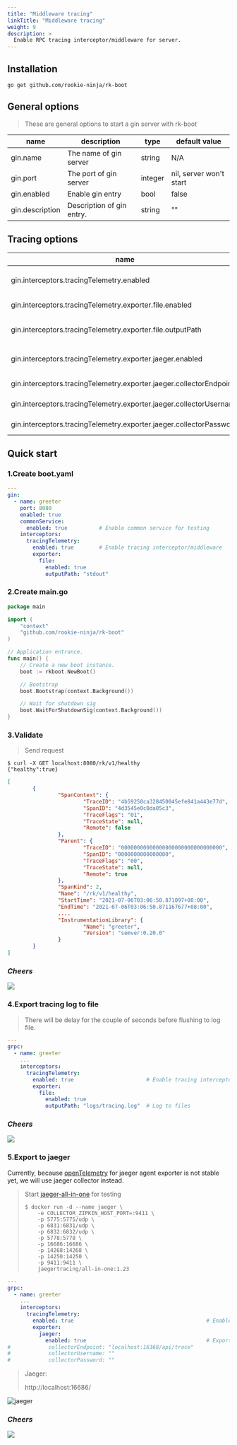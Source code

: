 ```yaml
---
title: "Middleware tracing"
linkTitle: "Middleware tracing"
weight: 9
description: >
  Enable RPC tracing interceptor/middleware for server.
---
```


## Installation
```shell script
go get github.com/rookie-ninja/rk-boot
```

## General options
> These are general options to start a gin server with rk-boot

| name | description | type | default value |
| ------ | ------ | ------ | ------ |
| gin.name | The name of gin server | string | N/A |
| gin.port | The port of gin server | integer | nil, server won't start |
| gin.enabled | Enable gin entry | bool | false |
| gin.description | Description of gin entry. | string | "" |

## Tracing options
| name | description | type | default value |
| ------ | ------ | ------ | ------ |
| gin.interceptors.tracingTelemetry.enabled | Enable tracing interceptor | boolean | false |
| gin.interceptors.tracingTelemetry.exporter.file.enabled | Enable file exporter | boolean | RK |
| gin.interceptors.tracingTelemetry.exporter.file.outputPath | Export tracing info to files | string | stdout |
| gin.interceptors.tracingTelemetry.exporter.jaeger.enabled | Export tracing info jaeger | boolean | false |
| gin.interceptors.tracingTelemetry.exporter.jaeger.collectorEndpoint | As name described | string | localhost:16368/api/trace |
| gin.interceptors.tracingTelemetry.exporter.jaeger.collectorUsername | As name described | string | "" |
| gin.interceptors.tracingTelemetry.exporter.jaeger.collectorPassword | As name described | string | "" |

## Quick start
### 1.Create boot.yaml
```yaml
---
gin:
  - name: greeter
    port: 8080
    enabled: true
    commonService:
      enabled: true          # Enable common service for testing
    interceptors:
      tracingTelemetry:
        enabled: true        # Enable tracing interceptor/middleware
        exporter:
          file:
            enabled: true
            outputPath: "stdout"
```

### 2.Create main.go
```go
package main

import (
	"context"
	"github.com/rookie-ninja/rk-boot"
)

// Application entrance.
func main() {
	// Create a new boot instance.
	boot := rkboot.NewBoot()

	// Bootstrap
	boot.Bootstrap(context.Background())

	// Wait for shutdown sig
	boot.WaitForShutdownSig(context.Background())
}
```

### 3.Validate
> Send request

```shell script
$ curl -X GET localhost:8080/rk/v1/healthy
{"healthy":true}
```

```json
[
        {
                "SpanContext": {
                        "TraceID": "4b59250ca328450045efe841a443e77d",
                        "SpanID": "4d3545e0c0da05c3",
                        "TraceFlags": "01",
                        "TraceState": null,
                        "Remote": false
                },
                "Parent": {
                        "TraceID": "00000000000000000000000000000000",
                        "SpanID": "0000000000000000",
                        "TraceFlags": "00",
                        "TraceState": null,
                        "Remote": true
                },
                "SpanKind": 2,
                "Name": "/rk/v1/healthy",
                "StartTime": "2021-07-06T03:06:50.871097+08:00",
                "EndTime": "2021-07-06T03:06:50.871167677+08:00",
                ....
                "InstrumentationLibrary": {
                        "Name": "greeter",
                        "Version": "semver:0.20.0"
                }
        }
]
```

### _**Cheers**_
![](/bootstrapper/user-guide/cheers.png)

### 4.Export tracing log to file
> There will be delay for the couple of seconds before flushing to log file.

```yaml
---
grpc:
  - name: greeter
    ...
    interceptors:
      tracingTelemetry:
        enabled: true                       # Enable tracing interceptor/middleware
        exporter:
          file:
            enabled: true
            outputPath: "logs/tracing.log"  # Log to files
```

### _**Cheers**_
![](/bootstrapper/user-guide/cheers.png)

### 5.Export to jaeger
Currently, because [openTelemetry](https://opentelemetry.io/) for jaeger agent exporter is not stable yet, we will use jaeger collector instead.

> Start [jaeger-all-in-one](https://www.jaegertracing.io/docs/1.23/getting-started/) for testing
> ```shell script
> $ docker run -d --name jaeger \
>     -e COLLECTOR_ZIPKIN_HOST_PORT=:9411 \
>     -p 5775:5775/udp \
>     -p 6831:6831/udp \
>     -p 6832:6832/udp \
>     -p 5778:5778 \
>     -p 16686:16686 \
>     -p 14268:14268 \
>     -p 14250:14250 \
>     -p 9411:9411 \
>     jaegertracing/all-in-one:1.23
> ```

```yaml
---
grpc:
  - name: greeter
    ...
    interceptors:
      tracingTelemetry:
        enabled: true                                          # Enable tracing interceptor/middleware
        exporter:
          jaeger:
            enabled: true                                      # Export to jaeger
#            collectorEndpoint: "localhost:16368/api/trace"
#            collectorUsername: ""
#            collectorPassword: ""
```

> Jaeger:
> 
> http://localhost:16686/

![jaeger](/bootstrapper/user-guide/gin-golang/basic/gin-jaeger-inter.png)

### _**Cheers**_
![](/bootstrapper/user-guide/cheers.png)